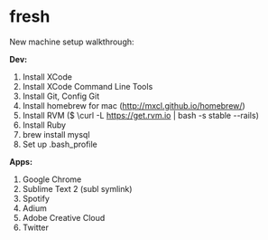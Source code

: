 fresh
=====

New machine setup walkthrough:

**Dev:**  
1. Install XCode  
2. Install XCode Command Line Tools  
3. Install Git, Config Git  
4. Install homebrew for mac (http://mxcl.github.io/homebrew/)  
5. Install RVM ($ \curl -L https://get.rvm.io | bash -s stable --rails)  
6. Install Ruby  
7. brew install mysql
8. Set up .bash_profile  


**Apps:**  
1. Google Chrome  
2. Sublime Text 2 (subl symlink)  
3. Spotify  
4. Adium  
5. Adobe Creative Cloud  
6. Twitter
